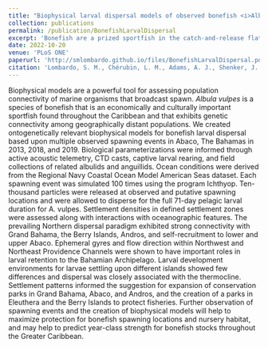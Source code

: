 ```yaml
---
title: "Biophysical larval dispersal models of observed bonefish <i>Albula vulpes</i> spawning events in Abaco The Bahamas An assessment of population connectivity and ocean dynamics"
collection: publications
permalink: /publication/BonefishLarvalDispersal
excerpt: 'Bonefish are a prized sportfish in the catch-and-release flats fisheries of the Caribbean. With the new discovery of spawning associations with the thermocline, biologically and ecologically accurate larval dispersal models could finally be created to evaluate within-region connectivity and the efficacy of The Bahamas marine protected areas network to protect potential Bonefish nursery habitats. The results of the larval dispersal simulations revealed the relationships with seasonal ephemeral gyres, the boom-or-bust success of spawning, and the thermal and depth environments that Bonefish larvae experience over their 41-71 day pelagic larval duration. The Bahamas marine protected areas network provided ample protection for Bonefish nurseries, though some suggestions were made for park expansions.'
date: 2022-10-20
venue: 'PLoS ONE'
paperurl: 'http://smlombardo.github.io/files/BonefishLarvalDispersal.pdf'
citation: 'Lombardo, S. M., Chérubin, L. M., Adams, A. J., Shenker, J. M., Wills, P. S., Danylchuk, A. J., & Ajemian, M. J. (2022). Biophysical larval dispersal models of observed bonefish (<i>Albula vulpes</i>) spawning events in Abaco, The Bahamas: An assessment of population connectivity and ocean dynamics. <i>PLoS ONE</i>, 17(10), e0276528.'
---
```


Biophysical models are a powerful tool for assessing population connectivity of marine organisms that broadcast spawn. <i>Albula vulpes</i> is a species of bonefish that is an economically and culturally important sportfish found throughout the Caribbean and that exhibits genetic connectivity among geographically distant populations. We created ontogenetically relevant biophysical models for bonefish larval dispersal based upon multiple observed spawning events in Abaco, The Bahamas in 2013, 2018, and 2019. Biological parameterizations were informed through active acoustic telemetry, CTD casts, captive larval rearing, and field collections of related albulids and anguillids. Ocean conditions were derived from the Regional Navy Coastal Ocean Model American Seas dataset. Each spawning event was simulated 100 times using the program Ichthyop. Ten-thousand particles were released at observed and putative spawning locations and were allowed to disperse for the full 71-day pelagic larval duration for A. vulpes. Settlement densities in defined settlement zones were assessed along with interactions with oceanographic features. The prevailing Northern dispersal paradigm exhibited strong connectivity with Grand Bahama, the Berry Islands, Andros, and self-recruitment to lower and upper Abaco. Ephemeral gyres and flow direction within Northwest and Northeast Providence Channels were shown to have important roles in larval retention to the Bahamian Archipelago. Larval development environments for larvae settling upon different islands showed few differences and dispersal was closely associated with the thermocline. Settlement patterns informed the suggestion for expansion of conservation parks in Grand Bahama, Abaco, and Andros, and the creation of a parks in Eleuthera and the Berry Islands to protect fisheries. Further observation of spawning events and the creation of biophysical models will help to maximize protection for bonefish spawning locations and nursery habitat, and may help to predict year-class strength for bonefish stocks throughout the Greater Caribbean.
